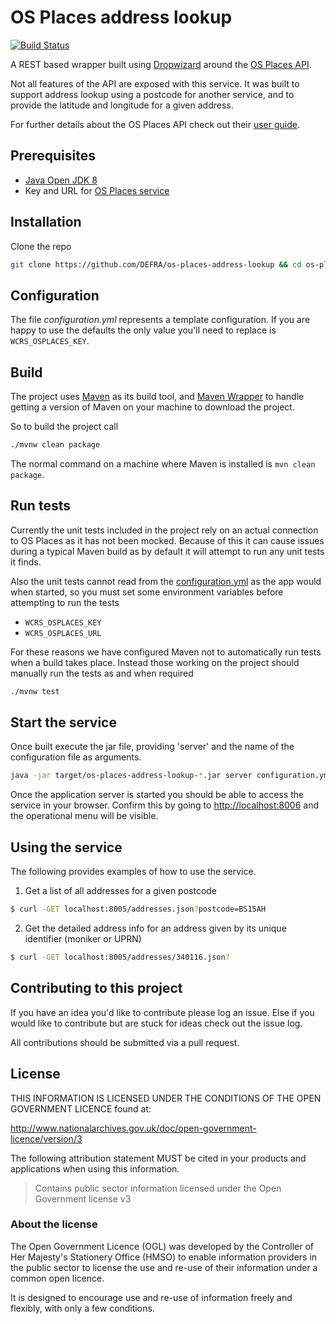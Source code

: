 # OS Places address lookup

[![Build Status](https://travis-ci.org/DEFRA/os-places-address-lookup.svg?branch=master)](https://travis-ci.org/DEFRA/os-places-address-lookup)

A REST based wrapper built using [Dropwizard](http://dropwizard.io/) around the [OS Places API](http://www.ordnancesurvey.co.uk/business-and-government/products/os-places/index.html).

Not all features of the API are exposed with this service. It was built to support address lookup using a postcode for another service, and to provide the latitude and longitude for a given address.

For further details about the OS Places API check out their [user guide](http://www.ordnancesurvey.co.uk/docs/user-guides/os-places-user-guide-technical-specification.pdf).

## Prerequisites

* [Java Open JDK 8](http://openjdk.java.net/install/)
* Key and URL for [OS Places service](http://www.ordnancesurvey.co.uk/business-and-government/products/os-places/index.html)

## Installation

Clone the repo

```bash
git clone https://github.com/DEFRA/os-places-address-lookup && cd os-places-address-lookup
```

## Configuration

The file *configuration.yml* represents a template configuration. If you are happy to use the defaults the only value you'll need to replace is `WCRS_OSPLACES_KEY`.

## Build

The project uses [Maven](https://maven.apache.org/) as its build tool, and [Maven Wrapper](https://github.com/takari/maven-wrapper) to handle getting a version of Maven on your machine to download the project.

So to build the project call

```bash
./mvnw clean package
```

The normal command on a machine where Maven is installed is `mvn clean package`.

## Run tests

Currently the unit tests included in the project rely on an actual connection to OS Places as it has not been mocked. Because of this it can cause issues during a typical Maven build as by default it will attempt to run any unit tests it finds.

Also the unit tests cannot read from the [configuration.yml](configuration.yml) as the app would when started, so you must set some environment variables before attempting to run the tests

- `WCRS_OSPLACES_KEY`
- `WCRS_OSPLACES_URL`

For these reasons we have configured Maven not to automatically run tests when a build takes place. Instead those working on the project should manually run the tests as and when required

```bash
./mvnw test
```

## Start the service

Once built execute the jar file, providing 'server' and the name of the configuration file as arguments.

```bash
java -jar target/os-places-address-lookup-*.jar server configuration.yml
```

Once the application server is started you should be able to access the service in your browser. Confirm this by going to [http://localhost:8006](http://localhost:8006) and the operational menu will be visible.

## Using the service

The following provides examples of how to use the service.

1) Get a list of all addresses for a given postcode

```bash
$ curl -GET localhost:8005/addresses.json?postcode=BS15AH
```

2) Get the detailed address info for an address given by its unique identifier (moniker or UPRN)

```bash
$ curl -GET localhost:8005/addresses/340116.json?
```

## Contributing to this project

If you have an idea you'd like to contribute please log an issue. Else if you would like to contribute but are stuck for ideas check out the issue log.

All contributions should be submitted via a pull request.

## License

THIS INFORMATION IS LICENSED UNDER THE CONDITIONS OF THE OPEN GOVERNMENT LICENCE found at:

http://www.nationalarchives.gov.uk/doc/open-government-licence/version/3

The following attribution statement MUST be cited in your products and applications when using this information.

>Contains public sector information licensed under the Open Government license v3

### About the license

The Open Government Licence (OGL) was developed by the Controller of Her Majesty's Stationery Office (HMSO) to enable information providers in the public sector to license the use and re-use of their information under a common open licence.

It is designed to encourage use and re-use of information freely and flexibly, with only a few conditions.
